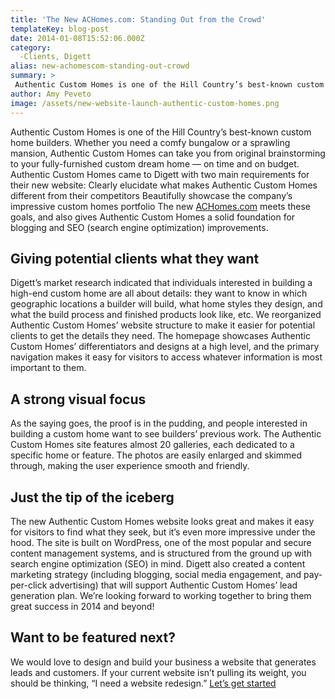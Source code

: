 ```yaml
---
title: 'The New ACHomes.com: Standing Out from the Crowd'
templateKey: blog-post
date: 2014-01-08T15:52:06.000Z
category: 
  -Clients, Digett
alias: new-achomescom-standing-out-crowd
summary: > 
 Authentic Custom Homes is one of the Hill Country’s best-known custom home builders. Whether you need a comfy bungalow or a sprawling mansion, Authentic Custom Homes can take you from original brainstorming to your fully-furnished custom dream home — on time and on budget.
author: Amy Peveto
image: /assets/new-website-launch-authentic-custom-homes.png
---
```


Authentic Custom Homes is one of the Hill Country’s best-known custom home builders. Whether you need a comfy bungalow or a sprawling mansion, Authentic Custom Homes can take you from original brainstorming to your fully-furnished custom dream home — on time and on budget. Authentic Custom Homes came to Digett with two main requirements for their new website: Clearly elucidate what makes Authentic Custom Homes different from their competitors Beautifully showcase the company’s impressive custom homes portfolio The new [ACHomes.com](http://www.achomes.com/) meets these goals, and also gives Authentic Custom Homes a solid foundation for blogging and SEO (search engine optimization) improvements.

Giving potential clients what they want
---------------------------------------

Digett’s market research indicated that individuals interested in building a high-end custom home are all about details: they want to know in which geographic locations a builder will build, what home styles they design, and what the build process and finished products look like, etc. We reorganized Authentic Custom Homes’ website structure to make it easier for potential clients to get the details they need. The homepage showcases Authentic Custom Homes’ differentiators and designs at a high level, and the primary navigation makes it easy for visitors to access whatever information is most important to them.

A strong visual focus
---------------------

As the saying goes, the proof is in the pudding, and people interested in building a custom home want to see builders’ previous work. The Authentic Custom Homes site features almost 20 galleries, each dedicated to a specific home or feature. The photos are easily enlarged and skimmed through, making the user experience smooth and friendly.

Just the tip of the iceberg
---------------------------

The new Authentic Custom Homes website looks great and makes it easy for visitors to find what they seek, but it’s even more impressive under the hood. The site is built on WordPress, one of the most popular and secure content management systems, and is structured from the ground up with search engine optimization (SEO) in mind. Digett also created a content marketing strategy (including blogging, social media engagement, and pay-per-click advertising) that will support Authentic Custom Homes’ lead generation plan. We’re looking forward to working together to bring them great success in 2014 and beyond!

Want to be featured next?
-------------------------

We would love to design and build your business a website that generates leads and customers. If your current website isn’t pulling its weight, you should be thinking, “I need a website redesign.” [Let’s get started](/contact)